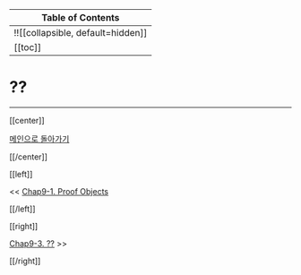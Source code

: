 | Table of Contents |
|-------------------|
|!![[collapsible, default=hidden]]  |
|[[toc]]|

# ??

---

[[center]]

[메인으로 돌아가기](index.html)

[[/center]]

[[left]]

<< [Chap9-1. Proof Objects](Chap9-1.html)

[[/left]]

[[right]]

[Chap9-3. ??](Chap9-3.html) >>

[[/right]]